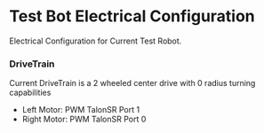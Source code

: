 # Test Bot Electrical Configuration
Electrical Configuration for Current Test Robot.  
### DriveTrain  
Current DriveTrain is a 2 wheeled center drive with 0 radius turning capabilities
 - Left Motor: PWM TalonSR Port 1
 - Right Motor: PWM TalonSR Port 0